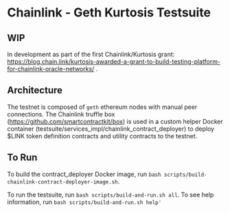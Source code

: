 Chainlink - Geth Kurtosis Testsuite
=====================

## WIP 

In development as part of the first Chainlink/Kurtosis grant: https://blog.chain.link/kurtosis-awarded-a-grant-to-build-testing-platform-for-chainlink-oracle-networks/ .

## Architecture

The testnet is composed of `geth` ethereum nodes with manual peer connections.
The Chainlink truffle box (https://github.com/smartcontractkit/box) is used in a 
custom helper Docker container (testsuite/services_impl/chainlink_contract_deployer) 
to deploy $LINK token definition contracts and
utility contracts to the testnet.

## To Run 

To build the contract_deployer Docker image, run `bash scripts/build-chainlink-contract-deployer-image.sh`.

To run the testsuite, run `bash scripts/build-and-run.sh all`. To see help information, run `bash scripts/build-and-run.sh help'`
